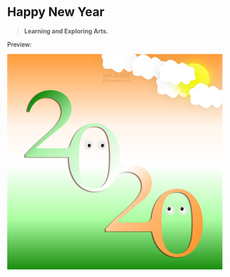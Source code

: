 # Happy New Year

> **Learning and Exploring Arts.**

Preview:

<img src="./NewYear2020.svg" alt="Illustration Sample" width="500">
